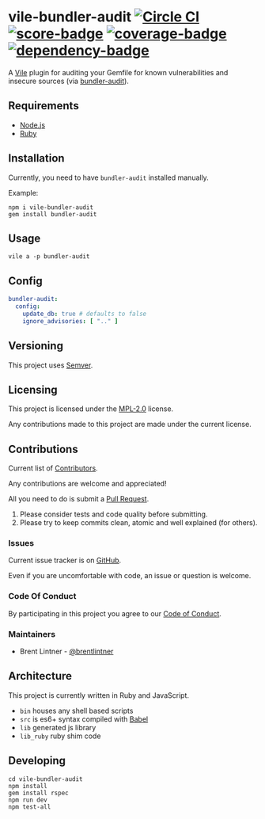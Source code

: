 # vile-bundler-audit [![Circle CI](https://circleci.com/gh/forthright/vile-bundler-audit.svg?style=shield&circle-token=3b75ecc1b75f4ec0dfe397388cf40f3594c2944b)](https://circleci.com/gh/forthright/vile-bundler-audit) [![score-badge](https://vile.io/api/v0/projects/vile-bundler-audit/badges/score?token=USryyHar5xQs7cBjNUdZ)](https://vile.io/~brentlintner/vile-bundler-audit) [![coverage-badge](https://vile.io/api/v0/projects/vile-bundler-audit/badges/coverage?token=USryyHar5xQs7cBjNUdZ)](https://vile.io/~brentlintner/vile-bundler-audit) [![dependency-badge](https://vile.io/api/v0/projects/vile-bundler-audit/badges/dependency?token=USryyHar5xQs7cBjNUdZ)](https://vile.io/~brentlintner/vile-bundler-audit)

A [Vile](http://github.com/brentlintner/vile) plugin for auditing your Gemfile for
known vulnerabilities and insecure sources (via [bundler-audit](https://github.com/rubysec/bundler-audit)).

## Requirements

- [Node.js](http://nodejs.org)
- [Ruby](http://ruby-lang.org)

## Installation

Currently, you need to have `bundler-audit` installed manually.

Example:

    npm i vile-bundler-audit
    gem install bundler-audit

## Usage

    vile a -p bundler-audit

## Config

```yaml
bundler-audit:
  config:
    update_db: true # defaults to false
    ignore_advisories: [ ".." ]
```

## Versioning

This project uses [Semver](http://semver.org).

## Licensing

This project is licensed under the [MPL-2.0](LICENSE) license.

Any contributions made to this project are made under the current license.

## Contributions

Current list of [Contributors](https://github.com/forthright/vile-bundler-audit/graphs/contributors).

Any contributions are welcome and appreciated!

All you need to do is submit a [Pull Request](https://github.com/forthright/vile-bundler-audit/pulls).

1. Please consider tests and code quality before submitting.
2. Please try to keep commits clean, atomic and well explained (for others).

### Issues

Current issue tracker is on [GitHub](https://github.com/forthright/vile-bundler-audit/issues).

Even if you are uncomfortable with code, an issue or question is welcome.

### Code Of Conduct

By participating in this project you agree to our [Code of Conduct](CODE_OF_CONDUCT.md).

### Maintainers

- Brent Lintner - [@brentlintner](http://github.com/brentlintner)

## Architecture

This project is currently written in Ruby and JavaScript.

- `bin` houses any shell based scripts
- `src` is es6+ syntax compiled with [Babel](https://babeljs.io)
- `lib` generated js library
- `lib_ruby` ruby shim code

## Developing

    cd vile-bundler-audit
    npm install
    gem install rspec
    npm run dev
    npm test-all
